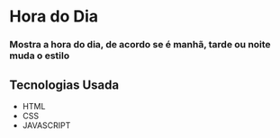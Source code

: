 <h1>Hora do Dia</h1>
<h3>Mostra a hora do dia, de acordo se é manhã, tarde ou noite muda o estilo</h3>


<h2>Tecnologias Usada</h2>

+  HTML
+  CSS
+  JAVASCRIPT
